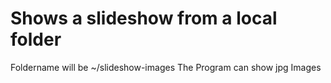 # Shows a slideshow from a local folder

Foldername will be ~/slideshow-images
The Program can show jpg Images
